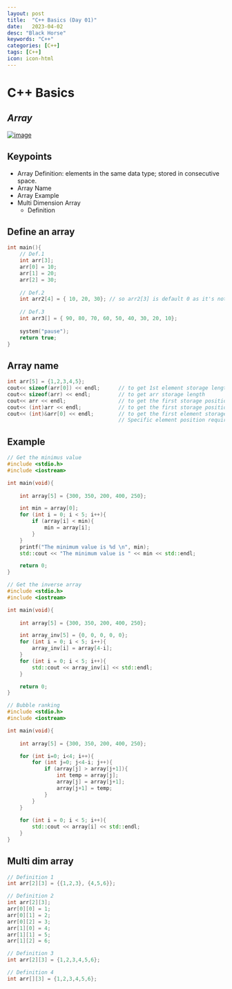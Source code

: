 ```yaml
---
layout: post
title:  "C++ Basics (Day 01)"
date:   2023-04-02
desc: "Black Horse"
keywords: "C++"
categories: [C++]
tags: [C++]
icon: icon-html
---
```


# C++ Basics
## _Array_

[![image](https://www.freeiconspng.com/thumbs/c-logo-icon/c--logo-icon-0.png)](https://www.bilibili.com/video/BV1et411b73Z?p=42&vd_source=d8d0bffc8e5266c19ad61d5b6c71609e)

## Keypoints 

- Array Definition: elements in the same data type; stored in consecutive space.
- Array Name
- Array Example
- Multi Dimension Array
    - Definition 

## Define an array 

```c++
int main(){
    // Def.1
    int arr[3];
    arr[0] = 10;
    arr[1] = 20;
    arr[2] = 30;
    
    // Def.2
    int arr2[4] = { 10, 20, 30}; // so arr2[3] is default 0 as it's not defined
    
    // Def.3
    int arr3[] = { 90, 80, 70, 60, 50, 40, 30, 20, 10};
    
    system("pause");
    return true;
}
```



## Array name 

```c++
int arr[5] = {1,2,3,4,5};
cout<< sizeof(arr[0]) << endl;      // to get 1st element storage length
cout<< sizeof(arr) << endl;         // to get arr storage length
cout<< arr << endl;                 // to get the first storage position
cout<< (int)arr << endl;            // to get the first storage position in decimal 
cout<< (int)&arr[0] << endl;        // to get the first element storage position in decimal.
                                    // Specific element position requires & sign
```

## Example

```c++
// Get the minimus value
#include <stdio.h>
#include <iostream>

int main(void){
    
    int array[5] = {300, 350, 200, 400, 250};

    int min = array[0];
    for (int i = 0; i < 5; i++){
        if (array[i] < min){
            min = array[i];
        }
    }
    printf("The minimum value is %d \n", min);
    std::cout << "The minimum value is " << min << std::endl;

    return 0;
}

// Get the inverse array
#include <stdio.h>
#include <iostream>

int main(void){
    
    int array[5] = {300, 350, 200, 400, 250};

    int array_inv[5] = {0, 0, 0, 0, 0};
    for (int i = 0; i < 5; i++){
        array_inv[i] = array[4-i];
    }
    for (int i = 0; i < 5; i++){
        std::cout << array_inv[i] << std::endl;
    }

    return 0;
}

// Bubble ranking
#include <stdio.h>
#include <iostream>

int main(void){
    
    int array[5] = {300, 350, 200, 400, 250};

    for (int i=0; i<4; i++){
        for (int j=0; j<4-i; j++){
            if (array[j] > array[j+1]){
                int temp = array[j];
                array[j] = array[j+1];
                array[j+1] = temp;
            }
        }
    }
    
    for (int i = 0; i < 5; i++){
        std::cout << array[i] << std::endl;
    }
}
```

## Multi dim array

```c++
// Definition 1
int arr[2][3] = {{1,2,3}, {4,5,6}};

// Definition 2
int arr[2][3];
arr[0][0] = 1;
arr[0][1] = 2;
arr[0][2] = 3;
arr[1][0] = 4;
arr[1][1] = 5;
arr[1][2] = 6;

// Definition 3
int arr[2][3] = {1,2,3,4,5,6};

// Definition 4
int arr[][3] = {1,2,3,4,5,6};

```
